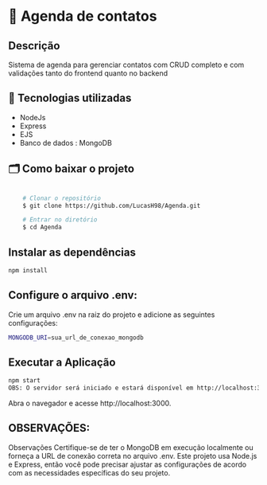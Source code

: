 # 🔖&nbsp;Agenda de contatos
## Descrição
Sistema de agenda  para gerenciar contatos com CRUD completo  e com validações tanto do frontend quanto no backend



## 🚀  Tecnologias utilizadas

- NodeJs
- Express
- EJS
- Banco de dados : MongoDB

##  🗂 Como baixar o projeto


```bash

    # Clonar o repositório
    $ git clone https://github.com/LucasH98/Agenda.git

    # Entrar no diretório
    $ cd Agenda
```

## Instalar as dependências

```bash
npm install
```

## Configure o arquivo .env:
Crie um arquivo .env na raiz do projeto e adicione as seguintes configurações:
```bash
MONGODB_URI=sua_url_de_conexao_mongodb
```
## Executar a Aplicação

```bash
npm start
OBS: O servidor será iniciado e estará disponível em http://localhost:3000
```
Abra o navegador e acesse http://localhost:3000.

## OBSERVAÇÕES:
Observações
Certifique-se de ter o MongoDB em execução localmente ou forneça a URL de conexão correta no arquivo .env.
Este projeto usa Node.js e Express, então você pode precisar ajustar as configurações de acordo com as necessidades específicas do seu projeto.






